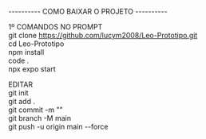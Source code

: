 ---------- COMO BAIXAR O PROJETO ----------
                                                                                                                    
1º COMANDOS NO PROMPT                                                           
git clone https://github.com/lucym2008/Leo-Prototipo.git                                                          
cd Leo-Prototipo                                                          
npm install                                                          
code .                                                          
npx expo start                                                          
                                                            
EDITAR                                                          
git init                                                          
git add .                                                          
git commit -m ""                                                          
git branch -M main                                                          
git push -u origin main --force                                                                                                                    
